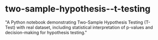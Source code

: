 # two-sample-hypothesis--t-testing
"A Python notebook demonstrating Two-Sample Hypothesis Testing (T-Test) with real dataset, including statistical interpretation of p-values and decision-making for hypothesis testing."
